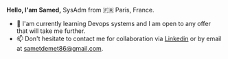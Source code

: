 **Hello, I'am Samed,** SysAdm from :fr: Paris, France. 

- 🔭 I'am currently learning Devops systems and I am open to any offer that will take me further.
- 📫 Don't hesitate to contact me for collaboration via [Linkedin](https://www.linkedin.com/in/samed-demet/) or by email at sametdemet86@gmail.com.
